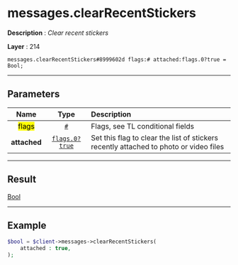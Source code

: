 # messages.clearRecentStickers

**Description** : *Clear recent stickers*

**Layer** : 214

```tl
messages.clearRecentStickers#8999602d flags:# attached:flags.0?true = Bool;
```

---

## Parameters

| Name | Type | Description |
| :---: | :---: | :--- |
| <mark>flags</mark> | [`#`](type/#) | Flags, see TL conditional fields |
| **attached** | [`flags.0?true`](type/true) | Set this flag to clear the list of stickers recently attached to photo or video files |

---

## Result

[Bool](type/Bool)

---

## Example

```php
$bool = $client->messages->clearRecentStickers(
	attached : true,
);
```